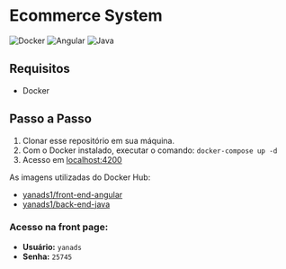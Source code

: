 # Ecommerce System

![Docker](https://img.shields.io/badge/docker-ready-blue)
![Angular](https://img.shields.io/badge/front--end-Angular-red)
![Java](https://img.shields.io/badge/back--end-Java-green)



## Requisitos 

- Docker

## Passo a Passo

1. Clonar esse repositório em sua máquina.
2. Com o Docker instalado, executar o comando:
    ``docker-compose up -d``
4. Acesso em [localhost:4200](https://localhost:4200)

As imagens utilizadas do Docker Hub:

- [yanads1/front-end-angular](https://hub.docker.com/r/yanads1/front-end-angular)
- [yanads1/back-end-java](https://hub.docker.com/r/yanads1/back-end-java)

### Acesso na front page:

- **Usuário:** `yanads`
- **Senha:** `25745`
